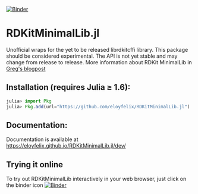 [![Binder](http://mybinder.org/badge.svg)](http://beta.mybinder.org/v2/gh/eloyfelix/RDKitMinimalLib/main?filepath=notebooks/demo.ipynb)

# RDKitMinimalLib.jl

Unofficial wraps for the yet to be released librdkitcffi library. This package should be considered experimental. The API is not yet stable and may change from release to release. More information about RDKit MinimalLib in [Greg's blogpost](https://greglandrum.github.io/rdkit-blog/technical/2021/05/01/rdkit-cffi-part1.html)

## Installation (requires Julia ≥ 1.6):

```julia
julia> import Pkg
julia> Pkg.add(url="https://github.com/eloyfelix/RDKitMinimalLib.jl")
```

## Documentation:

Documentation is available at https://eloyfelix.github.io/RDKitMinimalLib.jl/dev/

## Trying it online

To try out RDKitMinimalLib interactively in your web browser, just click on the binder icon [![Binder](http://mybinder.org/badge.svg)](http://beta.mybinder.org/v2/gh/eloyfelix/RDKitMinimalLib/main?filepath=notebooks/demo.ipynb)
